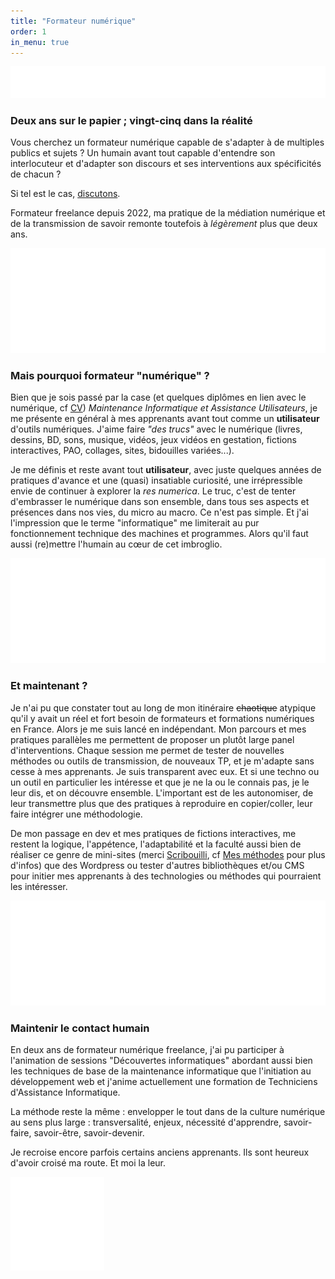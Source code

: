 ```yaml
---
title: "Formateur numérique"
order: 1
in_menu: true
---
```

<img src="images/ponctGraph2.png" alt="ponctuation graphique abstraite" class="imgPunct2" />

### Deux ans sur le papier ; vingt-cinq dans la réalité

Vous cherchez un formateur numérique capable de s'adapter à de multiples publics et sujets ? Un humain avant tout capable d'entendre son interlocuteur et d'adapter son discours et ses interventions aux spécificités de chacun ?

Si tel est le cas, [discutons](https://www.dubuquoy.fr/contact.html).

Formateur freelance depuis 2022, ma pratique de la médiation numérique et de la transmission de savoir remonte toutefois à _légèrement_ plus que deux ans.

<img src="images/ponctGraph.png" alt="ponctuation graphique abstraite" class="imgPunct" />

### Mais pourquoi formateur "numérique" ?

Bien que je sois passé par la case (et quelques diplômes en lien avec le numérique, cf [CV](https://www.dubuquoy.fr/cv%20presqu'exhaustif.html)) _Maintenance Informatique et Assistance Utilisateurs_, je me présente en général à mes apprenants avant tout comme un **utilisateur** d'outils numériques. 
J'aime faire _"des trucs"_ avec le numérique (livres, dessins, BD, sons, musique, vidéos, jeux vidéos en gestation, fictions interactives, PAO, collages, sites, bidouilles variées...). 

Je me définis et reste avant tout **utilisateur**, avec juste quelques années de pratiques d'avance et une (quasi) insatiable curiosité, une irrépressible envie de continuer à explorer la _res numerica_. Le truc, c'est de tenter d'embrasser le numérique dans son ensemble, dans tous ses aspects et présences dans nos vies, du micro au macro. Ce n'est pas simple. Et j'ai l'impression que le terme "informatique" me limiterait au pur fonctionnement technique des machines et programmes. Alors qu'il faut aussi (re)mettre l'humain au cœur de cet imbroglio.

<img src="images/ponctGraph.png" alt="ponctuation graphique abstraite" class="imgPunct" />

### Et maintenant ?

Je n'ai pu que constater tout au long de mon itinéraire ~~chaotique~~ atypique qu'il y avait un réel et fort besoin de formateurs et formations numériques en France. Alors je me suis lancé en indépendant. Mon parcours et mes pratiques parallèles me permettent de proposer un plutôt large panel d'interventions. Chaque session me permet de tester de nouvelles méthodes ou outils de transmission, de nouveaux TP, et je m'adapte sans cesse à mes apprenants. Je suis transparent avec eux. Et si une techno ou un outil en particulier les intéresse et que je ne la ou le connais pas, je le leur dis, et on découvre ensemble. L'important est de les autonomiser, de leur transmettre plus que des pratiques à reproduire en copier/coller, leur faire intégrer une méthodologie.

De mon passage en dev et mes pratiques de fictions interactives, me restent la logique, l'appétence, l'adaptabilité et la faculté aussi bien de réaliser ce genre de mini-sites (merci [Scribouilli](https://scribouilli.org/), cf [Mes méthodes](https://www.dubuquoy.fr/mes%20methodes.html) pour plus d'infos) que des Wordpress ou tester d'autres bibliothèques et/ou CMS pour initier mes apprenants à des technologies ou méthodes qui pourraient les intéresser.

<img src="images/ponctGraph.png" alt="ponctuation graphique abstraite" class="imgPunct" />

### Maintenir le contact humain

En deux ans de formateur numérique freelance, j'ai pu participer à l'animation de sessions "Découvertes informatiques" abordant aussi bien les techniques de base de la maintenance informatique que l'initiation au développement web et j'anime actuellement une formation de Techniciens d'Assistance Informatique.

La méthode reste la même : envelopper le tout dans de la culture numérique au sens plus large : transversalité, enjeux, nécessité d'apprendre, savoir-faire, savoir-être, savoir-devenir.

Je recroise encore parfois certains anciens apprenants. Ils sont heureux d'avoir croisé ma route. Et moi la leur.  

<img src="images/ponctGraph3.png" alt="Ponctuation graphique abstraite" class="imgPunct3" /> 